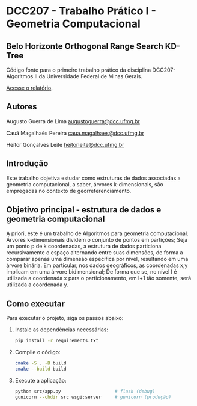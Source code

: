 # DCC207 - Trabalho Prático I - Geometria Computacional

## Belo Horizonte Orthogonal Range Search KD-Tree

Código fonte para o primeiro trabalho prático da disciplina DCC207-Algoritmos II da Universidade Federal de Minas Gerais.

[Acesse o relatório](doc/relatorio.pdf).

## Autores

Augusto Guerra de Lima
augustoguerra@dcc.ufmg.br

Cauã Magalhaẽs Pereira
caua.magalhaes@dcc.ufmg.br

Heitor Gonçalves Leite
heitorleite@dcc.ufmg.br


## Introdução

Este trabalho objetiva estudar como estruturas de dados associadas a geometria computacional, a saber, árvores k-dimensionais, são empregadas no contexto de georreferenciamento.

## Objetivo principal - estrutura de dados e geometria computacional

A priori, este é um trabalho de Algoritmos para geometria computacional. Árvores k-dimensionais dividem o conjunto de pontos em partições; Seja um ponto p de k coordenadas, a estrutura de dados particiona recursivamente o espaço alternando entre suas dimensões, de forma a comparar apenas uma dimensão específica por nível, resultando em uma árvore binária.
Em particular, nos dados geográficos, as coordenadas x,y implicam em uma árvore bidimensional; De forma que se, no nível l é utilizada a coordenada x para o particionamento, em l+1 tão somente, será utilizada a coordenada y.

## Como executar

Para executar o projeto, siga os passos abaixo:

1. Instale as dependências necessárias:

   ```sh
   pip install -r requirements.txt
   ```
2. Compile o código:

   ```sh
   cmake -S . -B build
   cmake --build build
   ```
3. Execute a aplicação:

   ```sh
   python src/app.py                    # flask (debug)
   gunicorn --chdir src wsgi:server     # gunicorn (produção)
   ```
